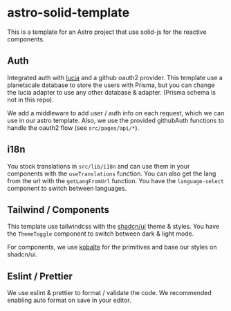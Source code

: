# astro-solid-template

This is a template for an Astro project that use solid-js for the reactive components.

## Auth

Integrated auth with [lucia](https://lucia-auth.com/) and a github oauth2 provider. This template use a planetscale database to store the users with Prisma, but you can change the lucia adapter to use any other database & adapter. (Prisma schema is not in this repo).

We add a middleware to add user / auth info on each request, which we can use in our astro template. Also, we use the provided githubAuth functions to handle the oauth2 flow (see `src/pages/api/*`).

## i18n

You stock translations in `src/lib/i18n` and can use them in your components with the `useTranslations` function. You can also get the lang from the url with the `getLangFromUrl` function. You have the `language-select` component to switch between languages.

## Tailwind / Components

This template use tailwindcss with the [shadcn/ui](https://ui.shadcn.com/) theme & styles. You have the `ThemeToggle` component to switch between dark & light mode.

For components, we use [kobalte](https://kobalte.dev/) for the primitives and base our styles on shadcn/ui.

## Eslint / Prettier

We use eslint & prettier to format / validate the code. We recommended enabling auto format on save in your editor.
